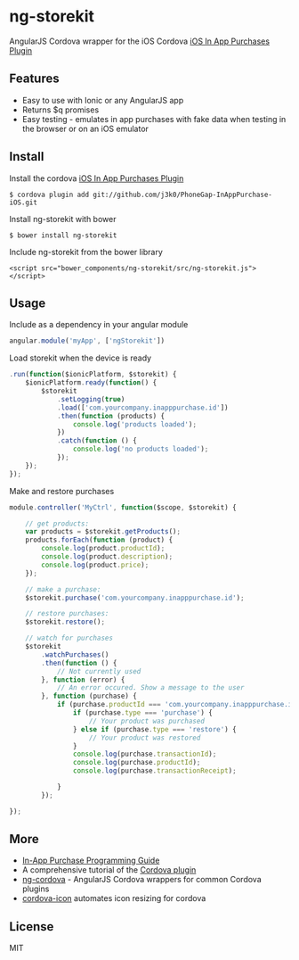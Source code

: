 # ng-storekit

AngularJS Cordova wrapper for the iOS Cordova [iOS In App Purchases Plugin](https://github.com/j3k0/PhoneGap-InAppPurchase-iOS)

## Features

 * Easy to use with Ionic or any AngularJS app
 * Returns $q promises
 * Easy testing - emulates in app purchases with fake data when testing in the browser or on an iOS emulator

## Install

Install the cordova [iOS In App Purchases Plugin](https://github.com/j3k0/PhoneGap-InAppPurchase-iOS)

    $ cordova plugin add git://github.com/j3k0/PhoneGap-InAppPurchase-iOS.git

Install ng-storekit with bower

    $ bower install ng-storekit

Include ng-storekit from the bower library

    <script src="bower_components/ng-storekit/src/ng-storekit.js"></script>

## Usage

Include as a dependency in your angular module

```javascript
angular.module('myApp', ['ngStorekit'])
```

Load storekit when the device is ready

```javascript
.run(function($ionicPlatform, $storekit) {
    $ionicPlatform.ready(function() {
        $storekit
            .setLogging(true)
            .load(['com.yourcompany.inapppurchase.id'])
            .then(function (products) {
                console.log('products loaded');
            })
            .catch(function () {
                console.log('no products loaded');
            });
    });
});
```

Make and restore purchases

```javascript
module.controller('MyCtrl', function($scope, $storekit) {

    // get products:
    var products = $storekit.getProducts();
    products.forEach(function (product) {
        console.log(product.productId);
        console.log(product.description);
        console.log(product.price);
    });

    // make a purchase:
    $storekit.purchase('com.yourcompany.inapppurchase.id');

    // restore purchases:
    $storekit.restore();

    // watch for purchases
    $storekit
        .watchPurchases()
        .then(function () {
            // Not currently used
        }, function (error) {
            // An error occured. Show a message to the user
        }, function (purchase) {
            if (purchase.productId === 'com.yourcompany.inapppurchase.id') {
                if (purchase.type === 'purchase') {
                    // Your product was purchased
                } else if (purchase.type === 'restore') {
                    // Your product was restored
                }
                console.log(purchase.transactionId);
                console.log(purchase.productId);
                console.log(purchase.transactionReceipt);

            }
        });

});
 ```

## More

* [In-App Purchase Programming Guide](http://developer.apple.com/library/ios/#documentation/NetworkingInternet/Conceptual/StoreKitGuide/Introduction/Introduction.html)
* A comprehensive tutorial of the [Cordova plugin](http://fovea.cc/blog/index.php/3-steps-tutorial-for-phonegap-in-app-purchase-on-ios/)
* [ng-cordova](https://github.com/driftyco/ng-cordova) - AngularJS Cordova wrappers for common Cordova plugins
* [cordova-icon](https://github.com/AlexDisler/cordova-icon) automates icon resizing for cordova

## License

MIT
